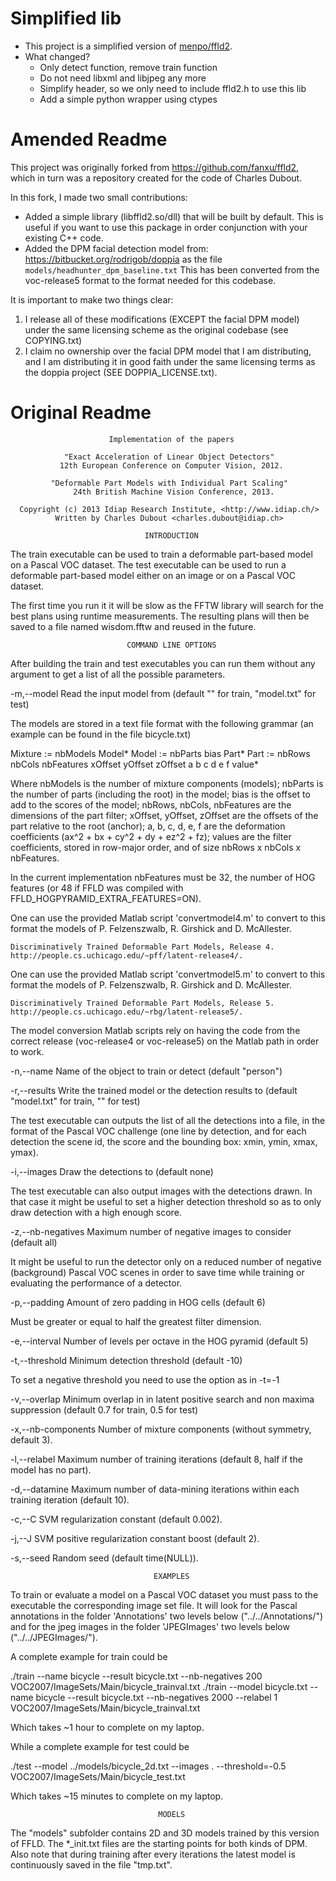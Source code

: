# Simplified lib
+ This project is a simplified version of [menpo/ffld2](https://github.com/menpo/ffld2).
+ What changed?
  - Only detect function, remove train function
  - Do not need libxml and libjpeg any more
  - Simplify header, so we only need to include ffld2.h to use this lib
  - Add a simple python wrapper using ctypes

# Amended Readme
This project was originally forked from https://github.com/fanxu/ffld2, which in
turn was a repository created for the code of Charles Dubout.

In this fork, I made two small contributions:

  - Added a simple library (libffld2.so/dll) that will be built by default. This
    is useful if you want to use this package in order conjunction with your
    existing C++ code.
  - Added the DPM facial detection model from:
        https://bitbucket.org/rodrigob/doppia
    as the file `models/headhunter_dpm_baseline.txt`
    This has been converted from the voc-release5 format to the format needed
    for this codebase.

It is important to make two things clear:

  1. I release all of these modifications (EXCEPT the facial DPM model) under
     the same licensing scheme as the original codebase (see COPYING.txt)
  2. I claim no ownership over the facial DPM model that I am distributing,
     and I am distributing it in good faith under the same licensing terms
     as the doppia project (SEE DOPPIA_LICENSE.txt).

# Original Readme
                          Implementation of the papers

                "Exact Acceleration of Linear Object Detectors"
               12th European Conference on Computer Vision, 2012.

             "Deformable Part Models with Individual Part Scaling"
                  24th British Machine Vision Conference, 2013.

      Copyright (c) 2013 Idiap Research Institute, <http://www.idiap.ch/>
              Written by Charles Dubout <charles.dubout@idiap.ch>

                                  INTRODUCTION

The train executable can be used to train a deformable part-based model on a
Pascal VOC dataset.
The test executable can be used to run a deformable part-based model either on
an image or on a Pascal VOC dataset.

The first time you run it it will be slow as the FFTW library will search for
the best plans using runtime measurements. The resulting plans will then be
saved to a file named wisdom.fftw and reused in the future.


                              COMMAND LINE OPTIONS

After building the train and test executables you can run them without any
argument to get a list of all the possible parameters.

  -m,--model <file>
  Read the input model from <file> (default "" for train, "model.txt" for test)

The models are stored in a text file format with the following grammar (an
example can be found in the file bicycle.txt)

Mixture := nbModels Model*
Model := nbParts bias Part*
Part := nbRows nbCols nbFeatures xOffset yOffset zOffset a b c d e f value*

Where nbModels is the number of mixture components (models); nbParts is the
number of parts (including the root) in the model; bias is the offset to add to
the scores of the model; nbRows, nbCols, nbFeatures are the dimensions of the
part filter; xOffset, yOffset, zOffset are the offsets of the part relative to
the root (anchor); a, b, c, d, e, f are the deformation coefficients
(ax^2 + bx + cy^2 + dy + ez^2 + fz); values are the filter coefficients, stored
in row-major order, and of size nbRows x nbCols x nbFeatures.

In the current implementation nbFeatures must be 32, the number of HOG features
(or 48 if FFLD was compiled with FFLD_HOGPYRAMID_EXTRA_FEATURES=ON).

One can use the provided Matlab script 'convertmodel4.m' to convert to this
format the models of P. Felzenszwalb, R. Girshick and D. McAllester.

    Discriminatively Trained Deformable Part Models, Release 4.
    http://people.cs.uchicago.edu/~pff/latent-release4/.

One can use the provided Matlab script 'convertmodel5.m' to convert to this
format the models of P. Felzenszwalb, R. Girshick and D. McAllester.

    Discriminatively Trained Deformable Part Models, Release 5.
    http://people.cs.uchicago.edu/~rbg/latent-release5/.

The model conversion Matlab scripts rely on having the code from the correct
release (voc-release4 or voc-release5) on the Matlab path in order to work.

  -n,--name <arg>
  Name of the object to train or detect (default "person")

  -r,--results <file>
  Write the trained model or the detection results to <file> (default
  "model.txt" for train, "" for test)

The test executable can outputs the list of all the detections into a file, in
the format of the Pascal VOC challenge (one line by detection, and for each
detection the scene id, the score and the bounding box: xmin, ymin, xmax, ymax).

  -i,--images <folder>
  Draw the detections to <folder> (default none)

The test executable can also output images with the detections drawn. In that
case it might be useful to set a higher detection threshold so as to only draw
detection with a high enough score.

  -z,--nb-negatives <arg>
  Maximum number of negative images to consider (default all)

It might be useful to run the detector only on a reduced number of negative
(background) Pascal VOC scenes in order to save time while training or
evaluating the performance of a detector.

  -p,--padding <arg>
  Amount of zero padding in HOG cells (default 6)

Must be greater or equal to half the greatest filter dimension.

  -e,--interval <arg>
  Number of levels per octave in the HOG pyramid (default 5)

  -t,--threshold <arg>
  Minimum detection threshold (default -10)

To set a negative threshold you need to use the option as in -t=-1

  -v,--overlap <arg>
  Minimum overlap in in latent positive search and non maxima suppression
  (default 0.7 for train, 0.5 for test)

  -x,--nb-components <arg>
  Number of mixture components (without symmetry, default 3).

  -l,--relabel <arg>
  Maximum number of training iterations (default 8, half if the model has no
  part).

  -d,--datamine <arg>
  Maximum number of data-mining iterations within each training iteration
  (default 10).

  -c,--C <arg>
  SVM regularization constant (default 0.002).

  -j,--J <arg>
  SVM positive regularization constant boost (default 2).

  -s,--seed <arg>
  Random seed (default time(NULL)).


                                    EXAMPLES

To train or evaluate a model on a Pascal VOC dataset you must pass to the
executable the corresponding image set file. It will look for the Pascal
annotations in the folder 'Annotations' two levels below ("../../Annotations/")
and for the jpeg images in the folder 'JPEGImages' two levels below
("../../JPEGImages/").

A complete example for train could be

  ./train --name bicycle --result bicycle.txt --nb-negatives 200 VOC2007/ImageSets/Main/bicycle_trainval.txt
  ./train --model bicycle.txt --name bicycle --result bicycle.txt --nb-negatives 2000 --relabel 1 VOC2007/ImageSets/Main/bicycle_trainval.txt

Which takes ~1 hour to complete on my laptop.

While a complete example for test could be

  ./test --model ../models/bicycle_2d.txt --images . --threshold=-0.5 VOC2007/ImageSets/Main/bicycle_test.txt

Which takes ~15 minutes to complete on my laptop.


                                     MODELS

The "models" subfolder contains 2D and 3D models trained by this version of
FFLD. The *_init.txt files are the starting points for both kinds of DPM.
Also note that during training after every iterations the latest model is
continuously saved in the file "tmp.txt".
